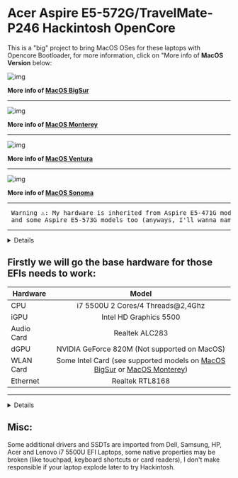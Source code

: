 [MacOS BigSur]: https://github.com/sebasrock156/Acer-E5-572-TMP246-OpenCore/tree/BigSur
[MacOS Monterey]: https://github.com/sebasrock156/Acer-E5-572-TMP246-OpenCore/tree/Monterey
[MacOS Ventura]: https://github.com/sebasrock156/Acer-E5-572-TMP246-OpenCore/tree/Ventura
[MacOS Sonoma]: https://github.com/sebasrock156/Acer-E5-572-TMP246-OpenCore/tree/Sonoma-beta

# Acer Aspire E5-572G/TravelMate-P246 Hackintosh OpenCore

This is a "big" project to bring MacOS OSes for these laptops with Opencore Bootloader, for more information, click on "More info of **MacOS Version** below:


![img](https://i.imgur.com/h9xiMsp.png)

 **More info of [MacOS BigSur]**


---

![img](https://i.imgur.com/Evxt8TX.png)

**More info of [MacOS Monterey]**

---


![img](https://i.imgur.com/vohhCJk.png)                                                   

**More info of [MacOS Ventura]**

---


![img](https://i.imgur.com/fjkDYMh.png)                                                   

**More info of [MacOS Sonoma]**

---

<pre> Warning ⚠️: My hardware is inherited from Aspire E5-471G model, this EFI works with Aspire V3-572G
 and some Aspire E5-573G models too (anyways, I'll wanna name "E5-471MG" 😂😂😂) </pre>
---



<details>
 
 
![img](https://i.imgur.com/mj0FBuD.jpg)
 
 
</details>

**Firstly we will go the base hardware for those EFIs needs to work**:
---

Hardware | Model
--- |:--:
CPU | i7 5500U 2 Cores/4 Threads@2,4Ghz
iGPU| Intel HD Graphics 5500
Audio Card | Realtek ALC283
dGPU | NVIDIA GeForce 820M (Not supported on MacOS)
WLAN Card | Some Intel Card (see supported models on [MacOS BigSur] or [MacOS Monterey])
Ethernet | Realtek RTL8168
---

<details>
 
**Now, some minimum hardware recommendations**:

---

Hardware | Model
--- |:--:
RAM | Any Samsung, Hynix or Kingston DDR3 8GB(4GBx2).
Audio Card | Any Realtek Audio Card (some Broadcom cards may not work).
WLAN Card | Any Intel network card (A few Realtek cards works externally or a recommend Broadcom Apple supported card).
SATA Drive	| Any Solid State Drive (SSD) with 240GB of storage.
IDE Drive | Add a caddy for SATA Output, then, I recommend any Hard Disk with 500GB/1000GB of storage.
---
 
</details>

## Misc:
Some additional drivers and SSDTs are imported from Dell, Samsung, HP, Acer and Lenovo i7 5500U EFI Laptops, some native properties may be broken (like touchpad, keyboard shortcuts or card readers), I don't make responsible if your laptop explode later to try Hackintosh.
